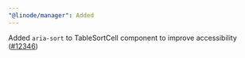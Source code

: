```yaml
---
"@linode/manager": Added
---
```


Added `aria-sort` to TableSortCell component to improve accessibility ([#12346](https://github.com/linode/manager/pull/12346))
